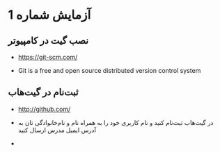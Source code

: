 # آزمایش شماره 1

## نصب گیت در کامپیوتر

- https://git-scm.com/

- Git is a free and open source distributed version control system


## ثبت‌نام در گیت‌هاب

- http://github.com/

- در گیت‌هاب ثبت‌نام کنید و نام کاربری خود را به همراه نام و نام‌خانوادگی تان به آدرس ایمیل مدرس ارسال کنید

- 